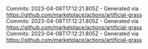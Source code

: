 Commits: 2023-04-08T17:12:21.805Z - Generated via https://github.com/marketplace/actions/artificial-grass
<br>
Commits: 2023-04-08T17:12:21.805Z - Generated via https://github.com/marketplace/actions/artificial-grass
<br>
Commits: 2023-04-08T17:12:21.805Z - Generated via https://github.com/marketplace/actions/artificial-grass
<br>
